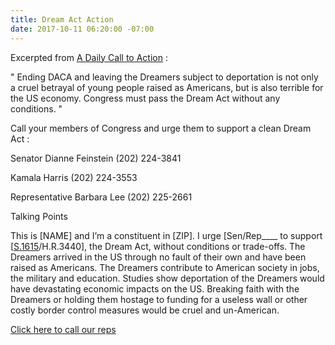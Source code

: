 ```yaml
---
title: Dream Act Action
date: 2017-10-11 06:20:00 -07:00
---
```


Excerpted from [A Daily Call to Action](https://www.theloyalopposition.net/mission-statement/) :

"  Ending DACA and leaving the Dreamers subject to deportation is not only a cruel betrayal of young people raised as Americans, but is also terrible for the US economy. Congress must pass the Dream Act without any conditions.  "

Call your members of Congress and urge them to support a clean Dream Act :

Senator Dianne Feinstein
(202) 224-3841

Kamala Harris
(202) 224-3553

Representative Barbara Lee
(202) 225-2661

Talking Points

This is [NAME] and I’m a constituent in [ZIP].
I urge [Sen/Rep____ to support [[S.1615](https://www.congress.gov/bill/115th-congress/senate-bill/1615)/H.R.3440], the Dream Act, without conditions or trade-offs.
The Dreamers arrived in the US through no fault of their own and have been raised as Americans.
The Dreamers contribute to American society in jobs, the military and education.
Studies show deportation of the Dreamers would have devastating economic impacts on the US.
Breaking faith with the Dreamers or holding them hostage to funding for a useless wall or other costly border control measures would be cruel and un-American.

[Click here to call our reps](https://www.theloyalopposition.net/daily-ctas/daily-call-action-october-6th-2017/?utm_source=3NoTrump&utm_campaign=12751bcc74-EMAIL_CAMPAIGN_2017_09_18&utm_medium=email&utm_term=0_f88185aec7-12751bcc74-76580211) 
